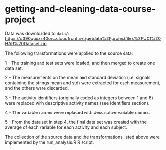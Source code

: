 
# getting-and-cleaning-data-course-project

Data was downloaded to `data/`:
https://d396qusza40orc.cloudfront.net/getdata%2Fprojectfiles%2FUCI%20HAR%20Dataset.zip.

The following transformations were applied to the source data:

1 - The training and test sets were loaded, and then merged to create one data set.

2 - The measurements on the mean and standard deviation (i.e. signals containing the strings mean and std) were extracted for each measurement, and the others were discarded.

3 - The activity identifiers (originally coded as integers between 1 and 6) were replaced with descriptive activity names (see Identifiers section).

4 - The variable names were replaced with descriptive variable names.

5 - From the data set in step 4, the final data set was created with the average of each variable for each activity and each subject.


The collection of the source data and the transformations listed above were implemented by the run_analysis.R R script.
